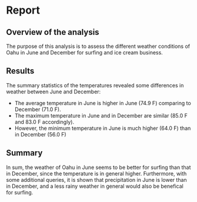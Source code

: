 # Report
## Overview of the analysis
The purpose of this analysis is to assess the different weather conditions of Oahu in June and December for surfing and ice cream business.
## Results
The summary statistics of the temperatures revealed some differences in weather between June and December:
* The average temperature in June is higher in June (74.9 F) comparing to December (71.0 F).
* The maximum temperature in June and in December are similar (85.0 F and 83.0 F accordingly).
* However, the minimum temperature in June is much higher (64.0 F) than in December (56.0 F)
## Summary
In sum, the weather of Oahu in June seems to be better for surfing than that in December, since the temperature is in general higher. Furthermore, with some additional queries, it is shown that precipitation in June is lower than in December, and a less rainy weather in general would also be benefical for surfing.
